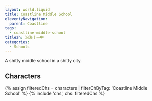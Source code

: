 ```yaml
---
layout: world.liquid
title: Coastline Middle School
eleventyNavigation:
  parent: Coastline
tags:
  - coastline-middle-school
titlezh: 沿海十一中
categories:
  - Schools
---
```


A shitty middle school in a shitty city.

## Characters

<link rel="stylesheet" href="/css/characterspage.css">
{% assign filteredChs = characters | filterChByTag: 'Coastline Middle School' %}
{% include 'chs', chs: filteredChs %}

